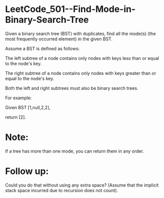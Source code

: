 # LeetCode_501--Find-Mode-in-Binary-Search-Tree

Given a binary search tree (BST) with duplicates, find all the mode(s) (the most frequently occurred element) in the given BST.

Assume a BST is defined as follows:

 The left subtree of a node contains only nodes with keys less than or equal to the node's key.

 The right subtree of a node contains only nodes with keys greater than or equal to the node's key.

 Both the left and right subtrees must also be binary search trees.
 

For example:

Given BST  [1,null,2,2],
 
 

return [2].

# Note: 

If a tree has more than one mode, you can return them in any order.

# Follow up: 

Could you do that without using any extra space? (Assume that the implicit stack space incurred due to recursion does not count).
